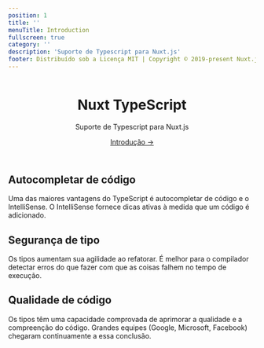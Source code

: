 ```yaml
---
position: 1
title: ''
menuTitle: Introduction
fullscreen: true
category: ''
description: 'Suporte de Typescript para Nuxt.js'
footer: Distribuído sob a Licença MIT | Copyright © 2019-present Nuxt.js Team
---
```


<header class="flex flex-col items-center">

<img src="/icon.png" alt="">

# Nuxt TypeScript

<p class="text-xl">
  Suporte de Typescript para Nuxt.js
</p>
<a href="/pt/guide//introduction" class="rounded bg-primary-100 dark:bg-primary-900 text-primary-500 text-lg font-medium px-3 py-1 inline-block">
  Introdução →
</a>
</p>

</header>

<div class="flex md:flex-row gap-4 flex-col">
<div class="w-full">

## Autocompletar de código
Uma das maiores vantagens do TypeScript é autocompletar de código e o IntelliSense.  O IntelliSense fornece dicas ativas à medida que um código é adicionado.

</div>
<div class="w-full">

## Segurança de tipo
Os tipos aumentam sua agilidade ao refatorar.  É melhor para o compilador detectar erros do que fazer com que as coisas falhem no tempo de execução.

</div>
<div class="w-full">

## Qualidade de código
Os tipos têm uma capacidade comprovada de aprimorar a qualidade e a compreenção do código. Grandes equipes (Google, Microsoft, Facebook) chegaram continuamente a essa conclusão.

</div>
</div>


